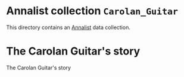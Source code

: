 # Annalist collection `Carolan_Guitar`

This directory contains an [Annalist](http://annalist.net) data collection.

# The Carolan Guitar's story

The Carolan Guitar's story
